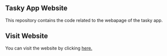 
## Tasky App Website

This repository contains the code related to the webapage of the tasky app.

## Visit Website

You can visit the website by clicking [here.](https://thatsmanmeet.github.io/tasky-app)